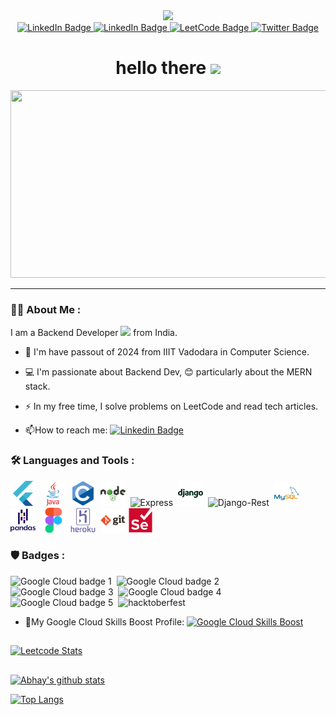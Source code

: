 <div id="header" align="center">
  <img src="https://media.giphy.com/media/vLlpbDafjgHystuJ0a/giphy.gif" width="100"/>
  
  <div id="badges">
    <a href="https://abhay-jagtap-portfolio-website.vercel.app/">
      <img src="https://img.shields.io/badge/Portfolio-critical?style=for-the-badge&logo=Next.js&logoColor=white" alt="LinkedIn Badge"/>
    </a>
    <a href="https://www.linkedin.com/in/abhay-jagtap-765116201/">
      <img src="https://img.shields.io/badge/LinkedIn-blue?style=for-the-badge&logo=linkedin&logoColor=white" alt="LinkedIn Badge"/>
    </a>
    <a href="https://leetcode.com/Abhay_Jagtap/">
      <img src="https://img.shields.io/badge/LeetCode-yellowgreen?style=for-the-badge&logo=leetcode&logoColor=gray" alt="LeetCode Badge"/>
    </a>
    <a href="https://twitter.com/AbhayJagtap">
      <img src="https://img.shields.io/badge/Twitter-blue?style=for-the-badge&logo=twitter&logoColor=white" alt="Twitter Badge"/>
    </a>
  </div>
  
  <h1>
    hello there
    <img src="https://media.giphy.com/media/hvRJCLFzcasrR4ia7z/giphy.gif" width="30px"/>
  </h1>
  
  <div align="center">
    <img src="https://media.giphy.com/media/dWesBcTLavkZuG35MI/giphy.gif" width="600" height="300"/>
  </div>
  
</div>

---

### :man_technologist: About Me :

I am a Backend Developer <img src="https://media.giphy.com/media/WUlplcMpOCEmTGBtBW/giphy.gif" width="30"> from India.
- :telescope: I'm have passout of 2024 from IIIT Vadodara in Computer Science.

- :computer: I'm passionate about Backend Dev, 😊 particularly about the MERN stack.

- :zap: In my free time, I solve problems on LeetCode and read tech articles.

- :mailbox:How to reach me: [![Linkedin Badge](https://img.shields.io/badge/LinkedIn-blue?style=flat&logo=Linkedin&logoColor=white)](https://www.linkedin.com/in/abhay-jagtap-765116201/)

### :hammer_and_wrench: Languages and Tools :
<div>
  <img src="https://github.com/devicons/devicon/blob/master/icons/flutter/flutter-original.svg" title="Flutter" alt="Flutter" width="40" height="40"/>&nbsp;
  <img src="https://github.com/devicons/devicon/blob/master/icons/java/java-original-wordmark.svg" title="Java" alt="Java" width="40" height="40"/>&nbsp;
  <img src="https://github.com/devicons/devicon/blob/master/icons/c/c-original.svg" title="C" alt="C" width="40" height="40"/>&nbsp;
  <img src="https://github.com/devicons/devicon/blob/master/icons/nodejs/nodejs-original-wordmark.svg" title="NodeJS" alt="NodeJS" width="40" height="40"/>&nbsp;
  <img src="https://w7.pngwing.com/pngs/212/722/png-transparent-web-development-express-js-javascript-software-framework-laravel-world-wide-web-purple-blue-text.png" title="express" alt="Express" width="70" height="40"/>&nbsp;
  <img src="https://github.com/devicons/devicon/blob/master/icons/django/django-plain-wordmark.svg" title="django" alt="Django" width="40" height="40"/>&nbsp;
  <img src="https://daniel.feldroy.com/images/drf.png" title="django-rest" alt="Django-Rest" width="60" height="40"/>&nbsp;
  <img src="https://github.com/devicons/devicon/blob/master/icons/mysql/mysql-original-wordmark.svg" title="MySQL"  alt="MySQL" width="40" height="40"/>&nbsp;
  <img src="https://github.com/devicons/devicon/blob/master/icons/pandas/pandas-original-wordmark.svg" title="Pandas"  alt="Pandas" width="40" height="40"/>&nbsp;
  <img src="https://github.com/devicons/devicon/blob/master/icons/figma/figma-original.svg" title="Figma"  alt="Figma" width="40" height="40"/>&nbsp;
  <img src="https://github.com/devicons/devicon/blob/master/icons/heroku/heroku-original-wordmark.svg" title="Heroku"  alt="Heroku" width="40" height="40"/>&nbsp;
  <img src="https://github.com/devicons/devicon/blob/master/icons/git/git-original-wordmark.svg" title="Git" **alt="Git" width="40" height="40"/>
  <img src="https://github.com/devicons/devicon/blob/master/icons/selenium/selenium-original.svg" title="Selenium" **alt="Selenium" width="40" height="40"/>
</div>

### :shield: Badges :
<div>
  <img src="https://cdn.qwiklabs.com/qigZkhvg9KqENz%2FVGMdHGLby%2FUQ%2Bhr1id2Cbp0GxSvs%3D" title="Google Cloud badge 1" alt="Google Cloud badge 1" width="120" height="70"/>&nbsp;
  <img src="https://cdn.qwiklabs.com/3cUZzotUhC3sWESWmiP9mofbB%2BcZrrX5NiKJEGZBS%2B4%3D" title="Google Cloud badge 2" alt="Google Cloud badge 2" width="70" height="70"/>&nbsp;
  <img src="https://cdn.qwiklabs.com/SOUHCWvev6HmfC5QztXJd%2BCkSK8%2B3WGWg%2BF%2Fww%2FfqXA%3D" title="Google Cloud badge 3" alt="Google Cloud badge 3" width="120" height="70"/>&nbsp;
  <img src="https://cdn.qwiklabs.com/SFfmObf8ridNvpy2%2Bgn%2FazAh3SR4tXFTBhdKpT1Ocrc%3D" title="Google Cloud badge 4" alt="Google Cloud badge 4" width="120" height="70"/>&nbsp;
  <img src="https://cdn.qwiklabs.com/ht3dxzalukepnESNH85pX%2F5ORl%2ByOrOBH2DoMJEoA7k%3D" title="Google Cloud badge 5" alt="Google Cloud badge 5" width="120" height="70"/>&nbsp;
  <img src="https://www.holopin.io/_next/image?url=https%3A%2F%2Fassets.holopin.io%2FeyJidWNrZXQiOiJob2xvcGluLWFzc2V0cyIsImtleSI6ImFzc2V0cy9jbDhlcTN6OWMwMzU3MDlsM2Z4OTluOHg2IiwiZWRpdHMiOnsicm90YXRlIjpudWxsfX0%3D&w=1920&q=75" title="hacktoberfest" alt="hacktoberfest" width="70" height="70"/>&nbsp;
</div>

- :bookmark_tabs:My Google Cloud Skills Boost Profile: [![Google Cloud Skills Boost](https://img.shields.io/badge/Google_Cloud-9cf?style=flat&logo=GoogleCloud&logoColor=white)](https://www.cloudskillsboost.google/public_profiles/b185510f-822b-4fdd-b357-1defa7f42594)

##

[![Leetcode Stats](https://leetcard.jacoblin.cool/Abhay_Jagtap?border=0&radius=20&theme=nord)](https://leetcode.com/Abhay_Jagtap)

##

[![Abhay's github stats](https://github-readme-stats.vercel.app/api?username=Abhay-Jagtap4&count_private=true&show_icons=true&theme=radical&hide_rank=true)](https://github.com/anuraghazra/github-readme-stats) &nbsp;

[![Top Langs](https://github-readme-stats.vercel.app/api/top-langs/?username=Abhay-Jagtap4&layout=compact&theme=buefy)](https://github.com/anuraghazra/github-readme-stats)

<!--
**Abhay-Jagtap4/Abhay-Jagtap4** is a ✨ _special_ ✨ repository because its `README.md` (this file) appears on your GitHub profile.

Here are some ideas to get you started:

- 🔭 I’m currently working on ...
- 🌱 I’m currently learning ...
- 👯 I’m looking to collaborate on ...
- 🤔 I’m looking for help with ...
- 💬 Ask me about ...
- 📫 How to reach me: ...
- 😄 Pronouns: ...
- ⚡ Fun fact: ...
-->

